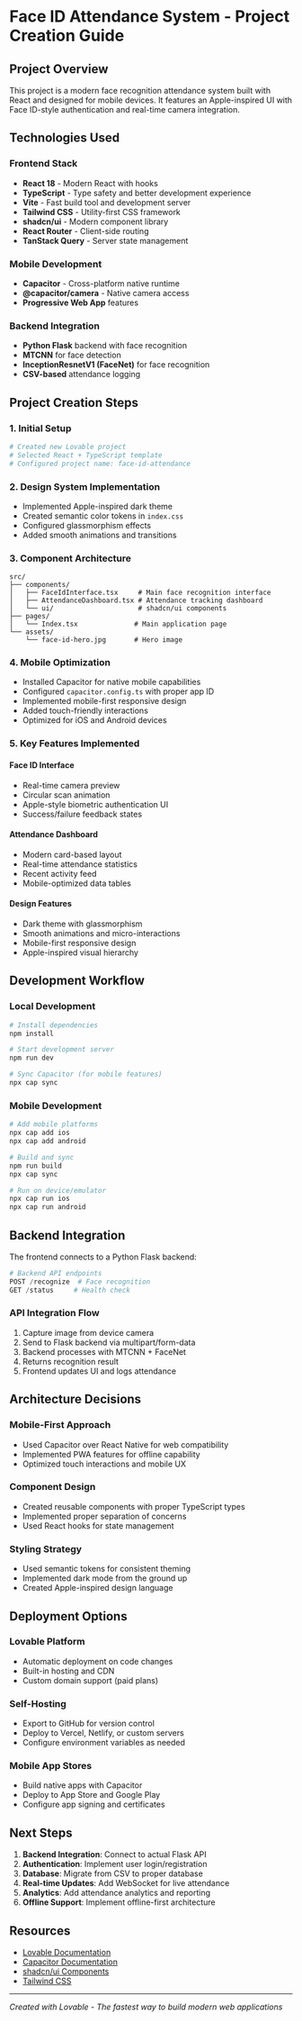 # Face ID Attendance System - Project Creation Guide

## Project Overview

This project is a modern face recognition attendance system built with React and designed for mobile devices. It features an Apple-inspired UI with Face ID-style authentication and real-time camera integration.

## Technologies Used

### Frontend Stack
- **React 18** - Modern React with hooks
- **TypeScript** - Type safety and better development experience
- **Vite** - Fast build tool and development server
- **Tailwind CSS** - Utility-first CSS framework
- **shadcn/ui** - Modern component library
- **React Router** - Client-side routing
- **TanStack Query** - Server state management

### Mobile Development
- **Capacitor** - Cross-platform native runtime
- **@capacitor/camera** - Native camera access
- **Progressive Web App** features

### Backend Integration
- **Python Flask** backend with face recognition
- **MTCNN** for face detection
- **InceptionResnetV1 (FaceNet)** for face recognition
- **CSV-based** attendance logging

## Project Creation Steps

### 1. Initial Setup
```bash
# Created new Lovable project
# Selected React + TypeScript template
# Configured project name: face-id-attendance
```

### 2. Design System Implementation
- Implemented Apple-inspired dark theme
- Created semantic color tokens in `index.css`
- Configured glassmorphism effects
- Added smooth animations and transitions

### 3. Component Architecture
```
src/
├── components/
│   ├── FaceIdInterface.tsx     # Main face recognition interface
│   ├── AttendanceDashboard.tsx # Attendance tracking dashboard
│   └── ui/                     # shadcn/ui components
├── pages/
│   └── Index.tsx              # Main application page
└── assets/
    └── face-id-hero.jpg       # Hero image
```

### 4. Mobile Optimization
- Installed Capacitor for native mobile capabilities
- Configured `capacitor.config.ts` with proper app ID
- Implemented mobile-first responsive design
- Added touch-friendly interactions
- Optimized for iOS and Android devices

### 5. Key Features Implemented

#### Face ID Interface
- Real-time camera preview
- Circular scan animation
- Apple-style biometric authentication UI
- Success/failure feedback states

#### Attendance Dashboard
- Modern card-based layout
- Real-time attendance statistics
- Recent activity feed
- Mobile-optimized data tables

#### Design Features
- Dark theme with glassmorphism
- Smooth animations and micro-interactions
- Mobile-first responsive design
- Apple-inspired visual hierarchy

## Development Workflow

### Local Development
```bash
# Install dependencies
npm install

# Start development server
npm run dev

# Sync Capacitor (for mobile features)
npx cap sync
```

### Mobile Development
```bash
# Add mobile platforms
npx cap add ios
npx cap add android

# Build and sync
npm run build
npx cap sync

# Run on device/emulator
npx cap run ios
npx cap run android
```

## Backend Integration

The frontend connects to a Python Flask backend:

```python
# Backend API endpoints
POST /recognize  # Face recognition
GET /status     # Health check
```

### API Integration Flow
1. Capture image from device camera
2. Send to Flask backend via multipart/form-data
3. Backend processes with MTCNN + FaceNet
4. Returns recognition result
5. Frontend updates UI and logs attendance

## Architecture Decisions

### Mobile-First Approach
- Used Capacitor over React Native for web compatibility
- Implemented PWA features for offline capability
- Optimized touch interactions and mobile UX

### Component Design
- Created reusable components with proper TypeScript types
- Implemented proper separation of concerns
- Used React hooks for state management

### Styling Strategy
- Used semantic tokens for consistent theming
- Implemented dark mode from the ground up
- Created Apple-inspired design language

## Deployment Options

### Lovable Platform
- Automatic deployment on code changes
- Built-in hosting and CDN
- Custom domain support (paid plans)

### Self-Hosting
- Export to GitHub for version control
- Deploy to Vercel, Netlify, or custom servers
- Configure environment variables as needed

### Mobile App Stores
- Build native apps with Capacitor
- Deploy to App Store and Google Play
- Configure app signing and certificates

## Next Steps

1. **Backend Integration**: Connect to actual Flask API
2. **Authentication**: Implement user login/registration
3. **Database**: Migrate from CSV to proper database
4. **Real-time Updates**: Add WebSocket for live attendance
5. **Analytics**: Add attendance analytics and reporting
6. **Offline Support**: Implement offline-first architecture

## Resources

- [Lovable Documentation](https://docs.lovable.dev/)
- [Capacitor Documentation](https://capacitorjs.com/docs)
- [shadcn/ui Components](https://ui.shadcn.com/)
- [Tailwind CSS](https://tailwindcss.com/)

---

*Created with Lovable - The fastest way to build modern web applications*